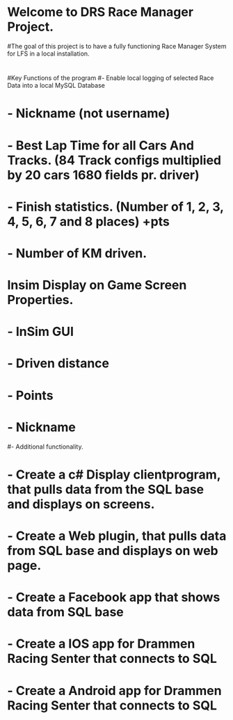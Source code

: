  # Welcome to DRS Race Manager Project.
 #The goal of this project is to have a fully functioning Race Manager System for LFS in a local installation.
 #
 #Key Functions of the program
 #- Enable local logging of selected Race Data into a local MySQL Database
 #    - Nickname (not username)
 #    - Best Lap Time for all Cars And Tracks. (84 Track configs multiplied by 20 cars 1680 fields pr. driver)
 #    - Finish statistics. (Number of 1, 2, 3, 4, 5, 6, 7 and 8 places) +pts
 #    - Number of KM driven.
 #
 
 # Insim Display on Game Screen Properties.
 #    - InSim GUI
 #    - Driven distance
 #    - Points
 #    - Nickname
 
 #- Additional functionality.
 #    - Create a c# Display clientprogram, that pulls data from the SQL base and displays on screens.
 #    - Create a Web plugin, that pulls data from SQL base and displays on web page.
 #    - Create a Facebook app that shows data from SQL base
 #    - Create a IOS app for Drammen Racing Senter that connects to SQL
 #    - Create a Android app for Drammen Racing Senter that connects to SQL
